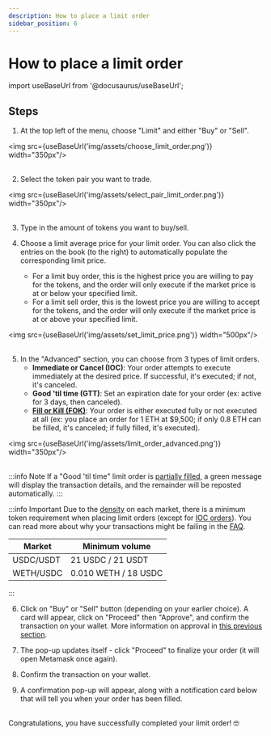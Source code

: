```yaml
---
description: How to place a limit order
sidebar_position: 6
---
```


# How to place a limit order

import useBaseUrl from '@docusaurus/useBaseUrl';

## Steps

1. At the top left of the menu, choose "Limit" and either "Buy" or "Sell".

<img src={useBaseUrl('img/assets/choose_limit_order.png')} width="350px"/><br /><br />

2. Select the token pair you want to trade.

<img src={useBaseUrl('img/assets/select_pair_limit_order.png')} width="350px"/><br /><br />

3. Type in the amount of tokens you want to buy/sell.

4. Choose a limit average price for your limit order. You can also click the entries on the book (to the right) to automatically populate the corresponding limit price.
    * For a limit buy order, this is the highest price you are willing to pay for the tokens, and the order will only execute if the market price is at or below your specified limit.
    * For a limit sell order, this is the lowest price you are willing to accept for the tokens, and the order will only execute if the market price is at or above your specified limit.

<img src={useBaseUrl('img/assets/set_limit_price.png')} width="500px"/><br /><br />

5. In the "Advanced" section, you can choose from 3 types of limit orders.
    * **Immediate or Cancel (IOC)**: Your order attempts to execute immediately at the desired price. If successful, it's executed; if not, it's canceled.
    * **Good 'til time (GTT)**: Set an expiration date for your order (ex: active for 3 days, then canceled).
    * [**Fill or Kill (FOK)**](../../../developers/SDK/guides/fill-or-kill.md): Your order is either executed fully or not executed at all (ex: you place an order for 1 ETH at $9,500; if only 0.8 ETH can be filled, it's canceled; if fully filled, it's executed).

<img src={useBaseUrl('img/assets/limit_order_advanced.png')} width="350px"/><br /><br />

:::info Note
If a "Good 'til time" limit order is [partially filled](./how-to-track-open-orders.md#order-is-partially-filled), a green message will display the transaction details, and the remainder will be reposted automatically.
:::

:::info Important
Due to the [density](../../../developers/terms/density.md) on each market, there is a minimum token requirement when placing limit orders (except for [IOC orders](./more-on-order-types.md#immediate-or-cancel-ioc)). You can read more about why your transactions might be failing in the [FAQ](../../FAQ/README.md#why-do-my-transactions-keep-failing).

Market | Minimum volume
---|---
USDC/USDT | 21 USDC / 21 USDT
WETH/USDC | 0.010 WETH / 18 USDC
:::

6. Click on "Buy" or "Sell" button (depending on your earlier choice). A card will appear, click on "Proceed" then "Approve", and confirm the transaction on your wallet. More information on approval in [this previous section](./approve-buy.md).

7. The pop-up updates itself - click "Proceed" to finalize your order (it will open Metamask once again).

8. Confirm the transaction on your wallet.

9. A confirmation pop-up will appear, along with a notification card below that will tell you when your order has been filled.

<br />
Congratulations, you have successfully completed your limit order! 🤓<br />